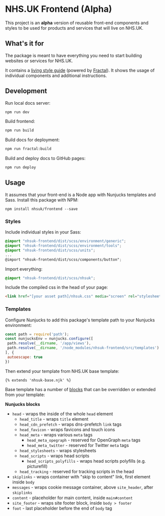 # NHS.UK Frontend (Alpha)

This project is an **alpha** version of reusable front-end components and styles
to be used for products and services that will live on NHS.UK.

## What's it for

The package is meant to have everything you need to start building websites or
services for NHS.UK.

It contains a [living style guide](https://nhsuk.github.io/frontend/) (powered by [Fractal](http://fractal.build/)).
It shows the usage of individual components and additional instructions.

## Development

Run local docs server:

```bash
npm run dev
```

Build frontend:

```bash
npm run build
```

Build docs for deployment:

```bash
npm run fractal:build
```

Build and deploy docs to GitHub pages:

```bash
npm run deploy
```

## Usage

It assumes that your front-end is a Node app with Nunjucks templates and Sass. Install this package with NPM:

```
npm install nhsuk/frontend --save
```

### Styles

Include individual styles in your Sass:

```scss
@import "nhsuk-frontend/dist/scss/environment/generic";
@import "nhsuk-frontend/dist/scss/environment/tools";
@import "nhsuk-frontend/dist/scss/units";
...
@import "nhsuk-frontend/dist/scss/components/button";
```

Import everything:

```scss
@import "nhsuk-frontend/dist/scss/nhsuk";
```

Include the compiled css in the head of your page:

```html
<link href="[your asset path]/nhsuk.css" media="screen" rel="stylesheet" type="text/css">
```

### Templates

Configure Nunjucks to add this package's template path to your Nunjucks environment:

 ```js
 const path = require('path');
const nunjucksEnv = nunjucks.configure([
  path.resolve(__dirname, '/app/views'),
  path.resolve(__dirname, '/node_modules/nhsuk-frontend/src/templates')
], {
  autoescape: true
})
```

Then extend your template from NHS.UK base template:

```jinja
{% extends 'nhsuk-base.njk' %}
```

Base template has a number of [blocks](https://mozilla.github.io/nunjucks/templating.html#block)
that can be overridden or extended from your template:

**Nunjucks blocks**

- `head` - wraps the inside of the whole `head` element
  - `head_title` - wraps `title` element
  - `head_cdn_prefetch` - wraps dns-prefetch `link` tags
  - `head_favicon` - wraps favicons and touch icons
  - `head_meta` - wraps various `meta` tags
    - `head_meta_opegraph` - reserved for OpenGraph `meta` tags
    - `head_meta_twitter` - reserved for Twitter `meta` tags
  - `head_stylesheets` - wraps stylesheets
  - `head_scripts` - wraps head scripts
    - `head_scripts_polyfills` - wraps head scripts polyfills (e.g. picturefill)
  - `head_tracking` - reserved for tracking scripts in the head
- `skiplinks` - wraps container with "skip to content" link, first element inside `body`
- `messages` - wraps cookie message container, above `site_header`, after `skiplinks`
- `content` - placeholder for main content, inside `main#content`
- `site_footer` - wraps site footer block, inside `body > footer`
 - `foot` - last placeholder before the end of `body` tag
